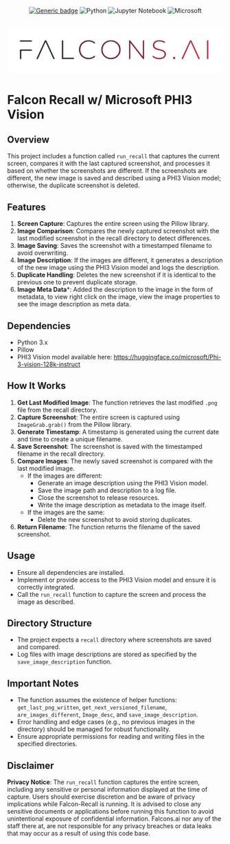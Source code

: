 
<div id="top"></div>
<div align="center">

[![Generic badge](https://img.shields.io/badge/FALCONS.AI-Computer_Vision-red.svg)](https://shields.io/)
![Python](https://img.shields.io/badge/python-3670A0?style=for-the-badge&logo=python&logoColor=ffdd54)
![Jupyter Notebook](https://img.shields.io/badge/jupyter-%23FA0F00.svg?style=for-the-badge&logo=jupyter&logoColor=white)
![Microsoft](https://img.shields.io/badge/Microsoft-0078D4?style=for-the-badge&logo=microsoft&logoColor=white)


</div>


<!-- PROJECT LOGO -->
<br />
<div align="center">
    <img src="assets/fai_gradient_logo.png" alt="Logo" >
</div>




# Falcon Recall w/ Microsoft PHI3 Vision

## Overview

This project includes a function called `run_recall` that captures the current screen, compares it with the last captured screenshot, and processes it based on whether the screenshots are different. If the screenshots are different, the new image is saved and described using a PHI3 Vision model; otherwise, the duplicate screenshot is deleted.

## Features

1. **Screen Capture**: Captures the entire screen using the Pillow library.
2. **Image Comparison**: Compares the newly captured screenshot with the last modified screenshot in the recall directory to detect differences.
3. **Image Saving**: Saves the screenshot with a timestamped filename to avoid overwriting.
4. **Image Description**: If the images are different, it generates a description of the new image using the PHI3 Vision model and logs the description.
5. **Duplicate Handling**: Deletes the new screenshot if it is identical to the previous one to prevent duplicate storage.
6. **Image Meta Data***: Added the description to the image in the form of metadata, to view right click on the image, view the image properties to see the image description as meta data.

## Dependencies

- Python 3.x
- Pillow
- PHI3 Vision model available here: https://huggingface.co/microsoft/Phi-3-vision-128k-instruct

## How It Works

1. **Get Last Modified Image**: The function retrieves the last modified `.png` file from the recall directory.
2. **Capture Screenshot**: The entire screen is captured using `ImageGrab.grab()` from the Pillow library.
3. **Generate Timestamp**: A timestamp is generated using the current date and time to create a unique filename.
4. **Save Screenshot**: The screenshot is saved with the timestamped filename in the recall directory.
5. **Compare Images**: The newly saved screenshot is compared with the last modified image.
    - If the images are different:
        - Generate an image description using the PHI3 Vision model.
        - Save the image path and description to a log file.
        - Close the screenshot to release resources.
        - Write the image description as metadata to the image itself.
    - If the images are the same:
        - Delete the new screenshot to avoid storing duplicates.
6. **Return Filename**: The function returns the filename of the saved screenshot.

## Usage

- Ensure all dependencies are installed.
- Implement or provide access to the PHI3 Vision model and ensure it is correctly integrated.
- Call the `run_recall` function to capture the screen and process the image as described.

## Directory Structure

- The project expects a `recall` directory where screenshots are saved and compared.
- Log files with image descriptions are stored as specified by the `save_image_description` function.

## Important Notes

- The function assumes the existence of helper functions: `get_last_png_written`, `get_next_versioned_filename`, `are_images_different`, `Image_desc`, and `save_image_description`.
- Error handling and edge cases (e.g., no previous images in the directory) should be managed for robust functionality.
- Ensure appropriate permissions for reading and writing files in the specified directories.

## Disclaimer

**Privacy Notice**: The `run_recall` function captures the entire screen, including any sensitive or personal information displayed at the time of capture. Users should exercise discretion and be aware of privacy implications while Falcon-Recall is running. It is advised to close any sensitive documents or applications before running this function to avoid unintentional exposure of confidential information. Falcons.ai nor any of the staff there at, are not responsible for any privacy breaches or data leaks that may occur as a result of using this code base.
